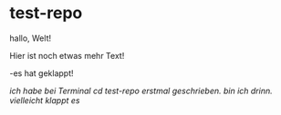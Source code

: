 # test-repo

hallo, Welt!

Hier ist noch etwas mehr Text!


-es hat geklappt!

*ich habe bei Terminal cd test-repo erstmal geschrieben. bin ich drinn. vielleicht klappt es*

